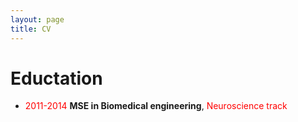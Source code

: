 ```yaml
---
layout: page
title: CV
---
```


# Eductation
- <span style="color:red">2011-2014</span> **MSE in Biomedical engineering**, <span style="color:red">Neuroscience track</span>
